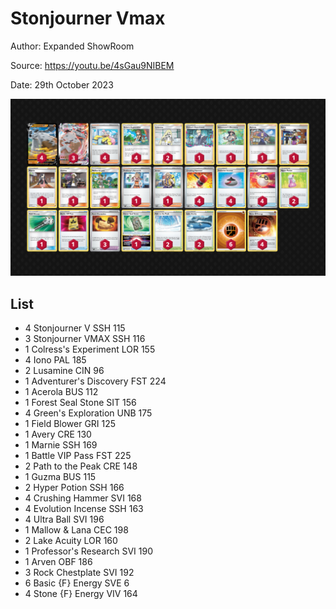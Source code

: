 # Stonjourner Vmax

Author: Expanded ShowRoom

Source: <https://youtu.be/4sGau9NIBEM>

Date: 29th October 2023

![decklist](../../images/MEW/Stonjourner%20Vmax/1-%20Stonjourner%20Vmax.png)

## List

* 4 Stonjourner V SSH 115
* 3 Stonjourner VMAX SSH 116
* 1 Colress's Experiment LOR 155
* 4 Iono PAL 185
* 2 Lusamine CIN 96
* 1 Adventurer's Discovery FST 224
* 1 Acerola BUS 112
* 1 Forest Seal Stone SIT 156
* 4 Green's Exploration UNB 175
* 1 Field Blower GRI 125
* 1 Avery CRE 130
* 1 Marnie SSH 169
* 1 Battle VIP Pass FST 225
* 2 Path to the Peak CRE 148
* 1 Guzma BUS 115
* 2 Hyper Potion SSH 166
* 4 Crushing Hammer SVI 168
* 4 Evolution Incense SSH 163
* 4 Ultra Ball SVI 196
* 1 Mallow & Lana CEC 198
* 2 Lake Acuity LOR 160
* 1 Professor's Research SVI 190
* 1 Arven OBF 186
* 3 Rock Chestplate SVI 192
* 6 Basic {F} Energy SVE 6
* 4 Stone {F} Energy VIV 164
